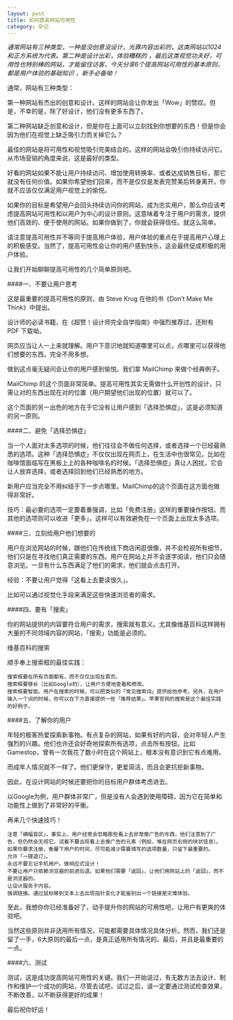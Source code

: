 ```yaml
---
layout: post
title: 如何提高网站可用性
category: 杂记
---
```



<cite>通常网站有三种类型，一种是没创意没设计，光靠内容出彩的，这类网站以1024和正方系统为代表。第二种是设计出彩，体验糟糕的   ，最后这类视觉功夫好，可用性也特别棒的网站，才能留住访客，今天分享6个提高网站可用性的基本原则，都是用户体验的基础知识  ，新手必备呦！</cite>

通常，网站有三种类型：

第一种网站有杰出的创意和设计。这样的网站会让你发出「Wow」的赞叹。但是，不幸的是，除了好设计，他们没有更多东西了。

第二种网站缺乏创意和设计，但是你在上面可以立刻找到你想要的东西！但是你会因为他们在视觉上缺乏吸引力而关掉它么？

最佳的网站是将可用性和视觉吸引完美结合的。这样的网站会吸引你持续访问它。从市场营销的角度来说，这是最好的类型。

好看的网站如果不能让用户持续访问、增加使用转换率、或者达成销售目标，那它就没有任何价值。如果你希望他们回来，而不是仅仅是发表完赞美后转身离开。你就不应该仅仅满足用户视觉上的愉悦。

如果你的目标是希望用户会回头持续访问你的网站，成为忠实用户，那么你应该考虑提高网站可用性和以用户为中心的设计原则。这意味着专注于用户的需求，提供他们高效的、便于使用的网站。如果你做到了，你就会获得信任。就这么简单。

请注意提高可用性并不等同于提高用户体验，用户体验的重点在于提高用户心理上的积极感受。当然了，提高可用性会让你的用户感到快乐，这会最终促成积极的用户体验。

让我们开始聊聊提高可用性的几个简单原则吧。


####一、不要让用户思考

这是最重要的提高可用性的原则，由 Steve Krug 在他的书《Don’t Make Me Think》中提出。

设计师的必读书籍，在《超赞！设计师完全自学指南》中强烈推荐过，还附有 PDF 下载呦。

网页应当让人一上来就理解。用户下意识地就知道哪里可以点，点哪里可以获得他们想要的东西。完全不用多想。

做到这点毫无疑问会让你的用户感到愉悦。我们拿 MailChimp 来做个经典例子。


MailChimp 的这个页面非常简单。提高可用性其实无需做什么开创性的设计，只需让对的东西出现在对的位置（用户期望他们出现的位置）就可以了。

这个页面的另一出色的地方在于它没有让用户感到「选择恐惧症」，这是必须知道的另一原则。


####二、避免「选择恐惧症」

当一个人面对太多选项的时候，他们往往会不做任何选择，或者选择一个已经最熟悉的选项。这种「选择恐惧症」不仅仅出现在网页上，在生活中也很常见。比如在咖啡馆面临写在黑板上上的各种咖啡名的时候。「选择恐惧症」真让人困扰，它会让人放弃选择，或者选择回到他们已经熟悉的地方。

新用户应当完全不用纠结于下一步点哪里。MailChimp的这个页面在这方面也做得非常好。

技巧：最必要的选项一定要着重强调，比如「免费注册」这样的重要操作按钮。而其他的选项则可以收进「更多」，这样可以有效避免在一个页面上出现太多选项。

####三、立刻给用户他们想要的

用户在浏览网站的时候，跟他们在传统线下商店闲逛很像，并不会检视所有细节，他们只是在寻找他们真正需要的东西。用户在网站上并不会逐字阅读，他们只会随意浏览。一旦有什么东西满足了他们的需求，他们就会点击打开。

经验：不要让用户觉得「这看上去要读很久」。

比如可以通过视觉化手段来满足这些快速浏览者的需求。


####四、要有「搜索」

你的网站提供的内容要符合用户的需求，搜索就有意义。尤其像维基百科这样拥有大量的不同领域内容的网站，「搜索」功能是必须的。

维基百科的搜索

顺手奉上搜索框的最佳实践：

    搜索框要在所有页面都有，而不仅仅出现在首页。
    搜索框要够长（比如Google的），让用户方便地查看和修改。
    搜索框要智能。用户在搜索的时候，可以把类似的「常见搜索词」提供给他参考。另外，在用户输入一个词的时候，你可以在下方直接提供一些「推荐结果」。苹果官网的搜索是这个最佳实践的好例子。


####五、了解你的用户

年轻的极客热爱探索新事物。有点复杂的网站，如果有好的内容，会对年轻人产生强烈的兴趣。他们也许还会好奇地探索所有选项，点击所有按钮。比如Gamestop，曾有一次我花了数小时在这个网站上，根本没有意识到它有点难用。

而成年人情况就不一样了。他们更保守，更爱简洁，而且会更抗拒新事物。

因此，在设计网站的时候还要把你的目标用户群体考虑进去。

以Google为例，用户群体非常广，但是没有人会遇到使用障碍，因为它在简单和功能性上做到了非常好的平衡。

再来几个快速技巧！

    注意「横幅盲区」，事实上，用户经常会忽略那些看上去非常像广告的东西，他们注意到了广告，但仍然会无视它。试着不要出现看上去像广告的元素（例如，堆在网页右侧的块状信息）。
    如果你要求注册，衡量下用户的时间，尽可能减少需要填写的选项数量，只留下最重要的。
    允许「一键退订」。
    永远不要忘记手机用户。做响应式设计！
    不要让用户只依赖浏览器的前进后退。如果他们需要「返回」，让他们用网站上的「返回」，而不是浏览器的。
    让设计服务于内容。
    强调链接。通过鼠标移到文本上去出现指针变化才能鉴别出一个链接是灾难体验。

至此，我想你你已经准备好了，动手提升你的网站的可用性吧，让用户有更爽的体验吧。

当然这些原则并非适用所有情况，可能都需要具体情况具体分析。然而，我们还是留了一手，6大原则的最后一点，是真正适用所有情况的。最后，并且是最重要的一点。

####六、测试

测试，这是成功提高网站可用性的关键。我们一开始说过，有无数方法去设计、制作和维护一个成功的网站，尽管去试吧，试过之后，请一定要通过测试检查效果，不断改善，以不断获得更好的成果！

最后祝你好运！
